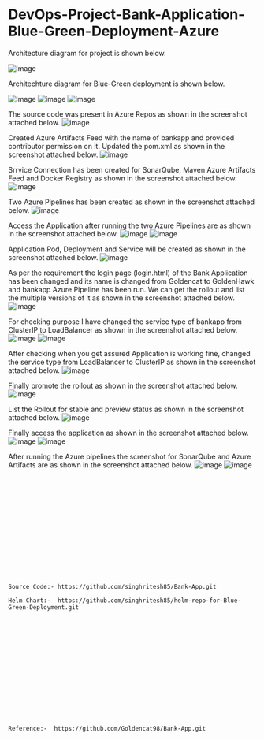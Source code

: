 # DevOps-Project-Bank-Application-Blue-Green-Deployment-Azure

Architecture diagram for project is shown below.

![image](https://github.com/user-attachments/assets/28116f75-c8c7-421a-b605-ba4b4a6f8c55)

Architechture diagram for Blue-Green deployment is shown below.

![image](https://github.com/user-attachments/assets/5038ed97-33cf-496d-bd82-81c867db6921)
![image](https://github.com/user-attachments/assets/31c6f8ad-1965-4831-928c-31692815a88d)
![image](https://github.com/user-attachments/assets/518aa884-6fe3-455c-9245-85de41f6af1f)

The source code was present in Azure Repos as shown in the screenshot attached below.
![image](https://github.com/user-attachments/assets/728b2ac6-f0df-4b17-b2a0-f864a45e1a6d)

Created Azure Artifacts Feed with the name of bankapp and provided contributor permission on it. Updated the pom.xml as shown in the screenshot attached below.
![image](https://github.com/user-attachments/assets/3b940c48-1d13-4ca8-9332-87c1200b7c19)

Srrvice Connection has been created for SonarQube, Maven Azure Artifacts Feed and Docker Registry as shown in the screenshot attached below.
![image](https://github.com/user-attachments/assets/5d5a1636-8e38-4ec1-9817-ba6674f7343a)

Two Azure Pipelines has been created as shown in the screenshot attached below.
![image](https://github.com/user-attachments/assets/720c7d06-4bd2-4c6d-a9c0-fda6d6a3247a)

Access the Application after running the two Azure Pipelines are as shown in the screenshot attached below.
![image](https://github.com/user-attachments/assets/5bb12fe6-30c1-4d66-9d15-6a5400f9dc3d)
![image](https://github.com/user-attachments/assets/9b2fa119-7486-4996-a1c9-ea3649f5ec01)

Application Pod, Deployment and Service will be created as shown in the screenshot attached below.
![image](https://github.com/user-attachments/assets/82efd285-9442-4f47-a651-dad3e388ed65)

As per the requirement the login page (login.html) of the Bank Application has been changed and its name is changed from Goldencat to GoldenHawk and bankapp Azure Pipeline has been run. 
We can get the rollout and list the multiple versions of it as shown in the screenshot attached below.
![image](https://github.com/user-attachments/assets/7f308ccc-6904-4cfb-abf2-f6086dee5721)

For checking purpose I have changed the service type of bankapp from ClusterIP to LoadBalancer as shown in the screenshot attached below.
![image](https://github.com/user-attachments/assets/5070aa82-3244-47f6-80dc-999753d9fa7b)
![image](https://github.com/user-attachments/assets/0b076844-21d9-4b79-a8b8-4663c51d8335)

After checking when you get assured Application is working fine, changed the service type from LoadBalancer to ClusterIP as shown in the screenshot attached below.
![image](https://github.com/user-attachments/assets/a7ef5221-dfdd-4335-8961-6e064293292a)

Finally promote the rollout as shown in the screenshot attached below.
![image](https://github.com/user-attachments/assets/6cfd5362-c4e2-45cd-b8e0-bb8fd2e38dcb)

List the Rollout for stable and preview status as shown in the screenshot attached below.
![image](https://github.com/user-attachments/assets/978a4774-25ea-47f9-a616-a442096feba6)

Finally access the application as shown in the screenshot attached below.
![image](https://github.com/user-attachments/assets/62858b32-12c6-4626-8b44-5750564b8da5)
![image](https://github.com/user-attachments/assets/9602530d-819b-4718-bf31-9f0667df88f1)

After running the Azure pipelines the screenshot for SonarQube and Azure Artifacts are as shown in the screenshot attached below.
![image](https://github.com/user-attachments/assets/2a038c68-c52d-4cf1-be04-7d9a15ee190c)
![image](https://github.com/user-attachments/assets/b31f4941-faac-49a3-83bd-3d8a85f9ce55)

<br></br>
<br></br>
<br></br>
<br></br>
<br></br>
<br></br>
```
Source Code:- https://github.com/singhritesh85/Bank-App.git

Helm Chart:-  https://github.com/singhritesh85/helm-repo-for-Blue-Green-Deployment.git
```
<br></br>
<br></br>
<br></br>
<br></br>
<br></br>
<br></br>
```
Reference:-  https://github.com/Goldencat98/Bank-App.git
```
